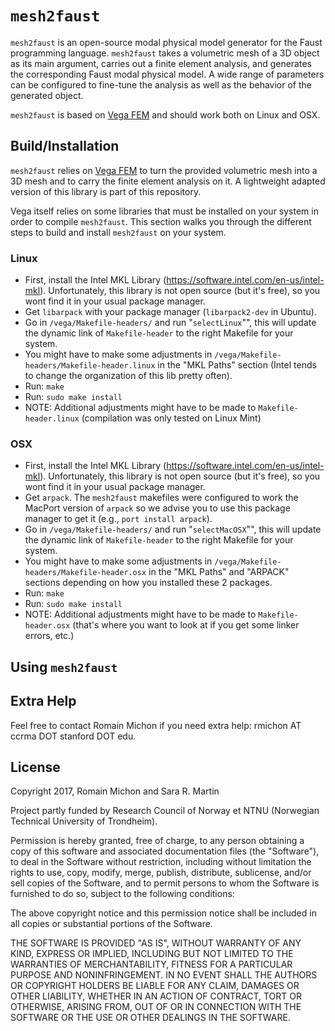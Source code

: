 # `mesh2faust`

`mesh2faust` is an open-source modal physical model generator for the Faust
programming language. `mesh2faust` takes a volumetric mesh of a 3D object as
its main argument, carries out a finite element analysis, and generates the
corresponding Faust modal physical model. A wide range of parameters can be
configured to fine-tune the analysis as well as the behavior of the generated
object.

`mesh2faust` is based on [Vega FEM](http://run.usc.edu/vega/) and should work
both on Linux and OSX.

## Build/Installation

`mesh2faust` relies on [Vega FEM](http://run.usc.edu/vega/) to turn the
provided volumetric mesh into a 3D mesh and to carry the finite element
analysis on it. A lightweight adapted version of this library is part of this
repository.

Vega itself relies on some libraries that must be installed on your system in
order to compile `mesh2faust`. This section walks you through the different
steps to build and install `mesh2faust` on your system.

### Linux

* First, install the Intel MKL Library (<https://software.intel.com/en-us/intel-mkl>).
Unfortunately, this library is not open source (but it's free), so you wont find
it in your usual package manager.
* Get `libarpack` with your package manager (`libarpack2-dev` in Ubuntu).
* Go in `/vega/Makefile-headers/` and run "`selectLinux`"", this will update the
dynamic link of `Makefile-header` to the right Makefile for your system.
* You might have to make some adjustments in
`/vega/Makefile-headers/Makefile-header.linux` in the "MKL Paths" section
(Intel tends to change the organization of this lib pretty often).
* Run: `make`
* Run: `sudo make install`
* NOTE: Additional adjustments might have to be made to `Makefile-header.linux`
(compilation was only tested on Linux Mint)

### OSX

* First, install the Intel MKL Library (<https://software.intel.com/en-us/intel-mkl>).
Unfortunately, this library is not open source (but it's free), so you wont find
it in your usual package manager.
* Get `arpack`. The `mesh2faust` makefiles were configured to work the MacPort
version of `arpack` so we advise you to use this package manager to get it
(e.g., `port install arpack`).
* Go in `/vega/Makefile-headers/` and run "`selectMacOSX`"", this will update the
dynamic link of `Makefile-header` to the right Makefile for your system.
* You might have to make some adjustments in
`/vega/Makefile-headers/Makefile-header.osx` in the "MKL Paths" and "ARPACK" sections
depending on how you installed these 2 packages.
* Run: `make`
* Run: `sudo make install`
* NOTE: Additional adjustments might have to be made to `Makefile-header.osx`
(that's where you want to look at if you get some linker errors, etc.)

## Using `mesh2faust`



## Extra Help

Feel free to contact Romain Michon if you need extra help:
rmichon AT ccrma DOT stanford DOT edu.

## License

Copyright 2017, Romain Michon and Sara R. Martin

Project partly funded by Research Council of Norway et NTNU (Norwegian Technical University of Trondheim).

Permission is hereby granted, free of charge, to any person obtaining a copy of this software and associated documentation files (the "Software"), to deal in the Software without restriction, including without limitation the rights to use, copy, modify, merge, publish, distribute, sublicense, and/or sell copies of the Software, and to permit persons to whom the Software is furnished to do so, subject to the following conditions:

The above copyright notice and this permission notice shall be included in all copies or substantial portions of the Software.

THE SOFTWARE IS PROVIDED "AS IS", WITHOUT WARRANTY OF ANY KIND, EXPRESS OR IMPLIED, INCLUDING BUT NOT LIMITED TO THE WARRANTIES OF MERCHANTABILITY, FITNESS FOR A PARTICULAR PURPOSE AND NONINFRINGEMENT. IN NO EVENT SHALL THE AUTHORS OR COPYRIGHT HOLDERS BE LIABLE FOR ANY CLAIM, DAMAGES OR OTHER LIABILITY, WHETHER IN AN ACTION OF CONTRACT, TORT OR OTHERWISE, ARISING FROM, OUT OF OR IN CONNECTION WITH THE SOFTWARE OR THE USE OR OTHER DEALINGS IN THE SOFTWARE.
